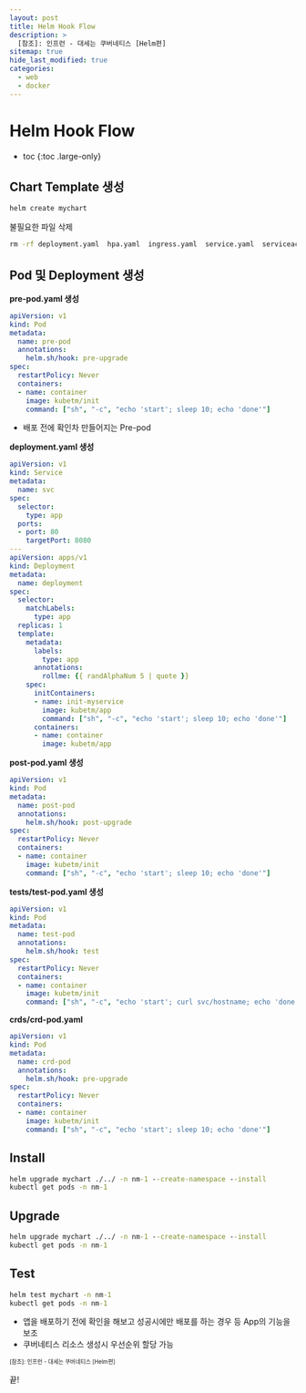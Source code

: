 ```yaml
---
layout: post
title: Helm Hook Flow
description: >
  [참조]: 인프런 - 대세는 쿠버네티스 [Helm편]
sitemap: true
hide_last_modified: true
categories:
  - web
  - docker
---
```


# Helm Hook Flow

* toc
{:toc .large-only}

## Chart Template 생성

```cmd
helm create mychart
```

불필요한 파일 삭제

```cmd
rm -rf deployment.yaml  hpa.yaml  ingress.yaml  service.yaml  serviceaccount.yaml  tests/test-connection.yaml
```

## Pod 및 Deployment 생성

**pre-pod.yaml 생성**

```yml
apiVersion: v1
kind: Pod
metadata:
  name: pre-pod
  annotations:
    helm.sh/hook: pre-upgrade
spec:
  restartPolicy: Never
  containers:
  - name: container
    image: kubetm/init
    command: ["sh", "-c", "echo 'start'; sleep 10; echo 'done'"]
```

- 배포 전에 확인차 만들어지는 Pre-pod

**deployment.yaml 생성**

```yml
apiVersion: v1
kind: Service
metadata:
  name: svc
spec:
  selector:
    type: app
  ports:
  - port: 80
    targetPort: 8080
---
apiVersion: apps/v1
kind: Deployment
metadata:
  name: deployment
spec:
  selector:
    matchLabels:
      type: app
  replicas: 1
  template:
    metadata:
      labels:
        type: app
      annotations:
        rollme: {{ randAlphaNum 5 | quote }}
    spec:
      initContainers:
      - name: init-myservice
        image: kubetm/app
        command: ["sh", "-c", "echo 'start'; sleep 10; echo 'done'"]
      containers:
      - name: container
        image: kubetm/app
```

**post-pod.yaml 생성**

```yml
apiVersion: v1
kind: Pod
metadata:
  name: post-pod
  annotations:
    helm.sh/hook: post-upgrade
spec:
  restartPolicy: Never
  containers:
  - name: container
    image: kubetm/init
    command: ["sh", "-c", "echo 'start'; sleep 10; echo 'done'"]
```

**tests/test-pod.yaml 생성**

```yaml
apiVersion: v1
kind: Pod
metadata:
  name: test-pod
  annotations:
    helm.sh/hook: test
spec:
  restartPolicy: Never
  containers:
  - name: container
    image: kubetm/init
    command: ["sh", "-c", "echo 'start'; curl svc/hostname; echo 'done'"]
```

**crds/crd-pod.yaml**

```yml
apiVersion: v1
kind: Pod
metadata:
  name: crd-pod
  annotations:
    helm.sh/hook: pre-upgrade
spec:
  restartPolicy: Never
  containers:
  - name: container
    image: kubetm/init
    command: ["sh", "-c", "echo 'start'; sleep 10; echo 'done'"]
```

## Install

```cmd
helm upgrade mychart ./../ -n nm-1 --create-namespace --install
kubectl get pods -n nm-1
```

## Upgrade

```cmd
helm upgrade mychart ./../ -n nm-1 --create-namespace --install
kubectl get pods -n nm-1
```

## Test

```cmd
helm test mychart -n nm-1
kubectl get pods -n nm-1
```

- 앱을 배포하기 전에 확인을 해보고 성공시에만 배포를 하는 경우 등 App의 기능을 보조
- 쿠버네티스 리소스 생성시 우선순위 할당 가능



<span style="font-size:70%">[참조]: 인프런 - 대세는 쿠버네티스 [Helm편]

끝!
